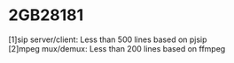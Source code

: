 # 2GB28181

[1]sip server/client: Less than 500 lines based on pjsip  
[2]mpeg mux/demux:    Less than 200 lines based on ffmpeg   
